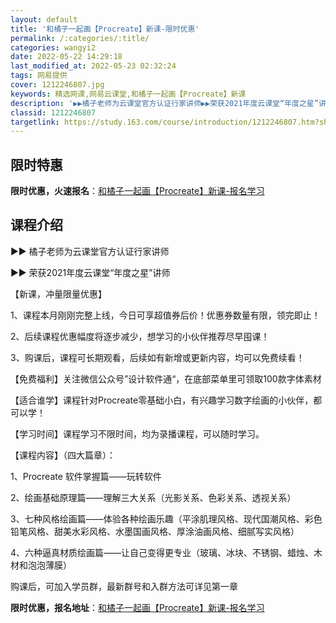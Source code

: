 ```yaml
---
layout: default
title: '和橘子一起画【Procreate】新课-限时优惠'
permalink: /:categories/:title/
categories: wangyi2
date: 2022-05-22 14:29:18
last_modified_at: 2022-05-23 02:32:24
tags: 网易提供
cover: 1212246807.jpg
keywords: 精选网课,网易云课堂,和橘子一起画【Procreate】新课
description: '▶▶橘子老师为云课堂官方认证行家讲师▶▶荣获2021年度云课堂“年度之星”讲师【新课，冲量限量优惠】1、课程本月刚刚完整'
classid: 1212246807
targetlink: https://study.163.com/course/introduction/1212246807.htm?share=1&shareId=1025206652&utm_campaign=share&utm_medium=iphoneShare&utm_source=&utm_u=1025206652
---
```


## 限时特惠

**限时优惠，火速报名**：[和橘子一起画【Procreate】新课-报名学习](https://study.163.com/course/introduction/1212246807.htm?share=1&shareId=1025206652&utm_campaign=share&utm_medium=iphoneShare&utm_source=&utm_u=1025206652)

## 课程介绍

▶▶ 橘子老师为云课堂官方认证行家讲师

▶▶ 荣获2021年度云课堂“年度之星”讲师



【新课，冲量限量优惠】

1、课程本月刚刚完整上线，今日可享超值券后价！优惠券数量有限，领完即止！

2、后续课程优惠幅度将逐步减少，想学习的小伙伴推荐尽早囤课！

3、购课后，课程可长期观看，后续如有新增或更新内容，均可以免费续看！



【免费福利】关注微信公众号”设计软件通“，在底部菜单里可领取100款字体素材



【适合谁学】课程针对Procreate零基础小白，有兴趣学习数字绘画的小伙伴，都可以学！



【学习时间】课程学习不限时间，均为录播课程，可以随时学习。



【课程内容】（四大篇章）：

1、Procreate 软件掌握篇——玩转软件

2、绘画基础原理篇——理解三大关系（光影关系、色彩关系、透视关系）

3、七种风格绘画篇——体验各种绘画乐趣（平涂肌理风格、现代国潮风格、彩色铅笔风格、甜美水彩风格、水墨国画风格、厚涂油画风格、细腻写实风格）

4、六种逼真材质绘画篇——让自己变得更专业（玻璃、冰块、不锈钢、蜡烛、木材和泡泡薄膜）



购课后，可加入学员群，最新群号和入群方法可详见第一章

**限时优惠，报名地址**：[和橘子一起画【Procreate】新课-报名学习](https://study.163.com/course/introduction/1212246807.htm?share=1&shareId=1025206652&utm_campaign=share&utm_medium=iphoneShare&utm_source=&utm_u=1025206652)

